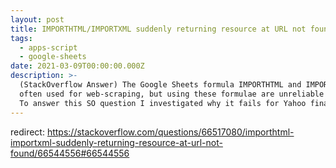 ```yaml
---
layout: post
title: IMPORTHTML/IMPORTXML suddenly returning resource at URL not found
tags:
  - apps-script
  - google-sheets
date: 2021-03-09T00:00:00.000Z
description: >-
  (StackOverflow Answer) The Google Sheets formula IMPORTHTML and IMPORTXML are
  often used for web-scraping, but using these formulae are unreliable for this.
  To answer this SO question I investigated why it fails for Yahoo finance.
---
```

redirect: https://stackoverflow.com/questions/66517080/importhtml-importxml-suddenly-returning-resource-at-url-not-found/66544556#66544556
